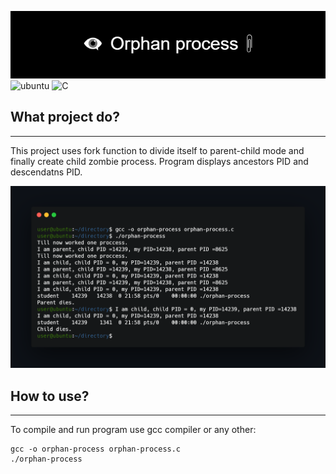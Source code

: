 ![project_banner](banner.png)
![ubuntu](https://img.shields.io/badge/Operating_System-Ubuntu-blueviolet)
![C](https://img.shields.io/badge/language-C-yellow)
## What project do?
___
This project uses fork function to divide itself to parent-child mode and finally create  child zombie process. Program displays ancestors PID and descendatns PID.

![terminal](execute.png)

## How to use?
___
To compile and run program use gcc compiler or any other:
```
gcc -o orphan-process orphan-process.c
./orphan-process
```

<!--https://banner.godori.dev/ height:150-->
<!--https://shields.io/-->
<!--https://carbon.now.sh/-->